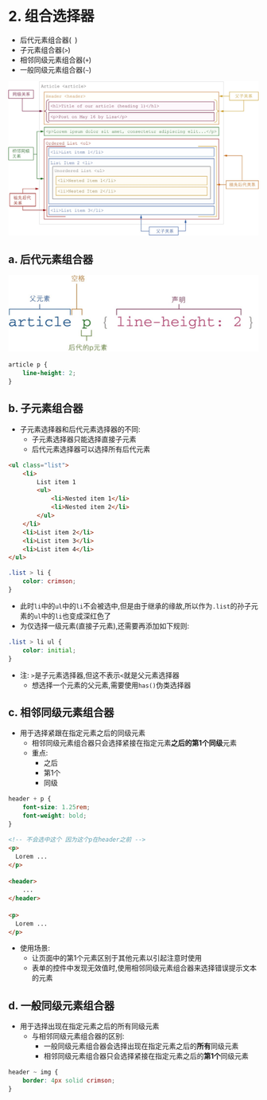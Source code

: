 # 2. 组合选择器

- 后代元素组合器(` `)
- 子元素组合器(`>`)
- 相邻同级元素组合器(`+`)
- 一般同级元素组合器(`~`)

![元素之间的关系](../img/元素之间的关系.png)

## a. 后代元素组合器

![后代选择器示例](../img/后代选择器示例.png)

```css
article p {
    line-height: 2;
}
```

## b. 子元素组合器

- 子元素选择器和后代元素选择器的不同:
    - 子元素选择器只能选择直接子元素
    - 后代元素选择器可以选择所有后代元素

```html
<ul class="list">
    <li>
        List item 1
        <ul>
            <li>Nested item 1</li>
            <li>Nested item 2</li>
        </ul>
    </li>
    <li>List item 2</li>
    <li>List item 3</li>
    <li>List item 4</li>
</ul>
```

```css
.list > li {
    color: crimson;
}
```

- 此时`li`中的`ul`中的`li`不会被选中,但是由于继承的缘故,所以作为`.list`的孙子元素的`ul`中的`li`也变成深红色了
- 为仅选择一级元素(直接子元素),还需要再添加如下规则:

```css
.list > li ul {
    color: initial;
}
```

- 注: `>`是子元素选择器,但这不表示`<`就是父元素选择器
    - 想选择一个元素的父元素,需要使用`has()`伪类选择器

## c. 相邻同级元素组合器

- 用于选择紧跟在指定元素之后的同级元素
    - 相邻同级元素组合器只会选择紧接在指定元素**之后的第1个同级**元素
    - 重点:
        - 之后
        - 第1个
        - 同级

```css
header + p {
    font-size: 1.25rem;
    font-weight: bold;
}
```

```html
<!-- 不会选中这个 因为这个p在header之前 -->
<p>
  Lorem ...
</p>

<header>
    ...
</header>

<p>
  Lorem ...
</p>
```

- 使用场景:
    - 让页面中的第1个元素区别于其他元素以引起注意时使用
    - 表单的控件中发现无效值时,使用相邻同级元素组合器来选择错误提示文本的元素

## d. 一般同级元素组合器

- 用于选择出现在指定元素之后的所有同级元素
    - 与相邻同级元素组合器的区别:
        - 一般同级元素组合器会选择出现在指定元素之后的**所有**同级元素
        - 相邻同级元素组合器只会选择紧接在指定元素之后的**第1个**同级元素

```css
header ~ img {
    border: 4px solid crimson;
}
```